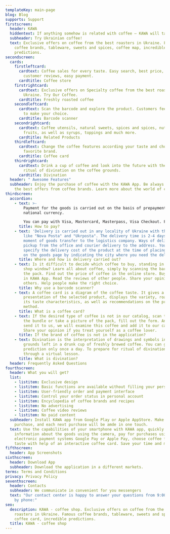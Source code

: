 ```yaml
---
templateKey: main-page
blog: Blog
supports: Support
firstscreen:
  header: KAWA
  hiddentext: If anything somehow is related with coffee – KAWA will take care of it.
  subheader: Try Ukrainian coffee!
  text: Exclusive offers on coffee from the best roasters in Ukraine. Famous
    coffee brands, tableware, sweets and spices, coffee map, incredible
    predictions.
secondscreen:
  cards:
    firstleftcard:
      cardtext: Coffee sales for every taste. Easy search, best price, coffee rating,
        customer reviews, easy payment.
      cardtitle: Coffee store
    firstrightcard:
      cardtext: Exclusive offers on Specialty coffee from the best roasters of
        Ukraine. Try Our Coffee.
      cardtitle: Freshly roasted coffee
    secondleftcard:
      cardtext: Scan the barcode and explore the product. Customers feedback will help
        to make your choice.
      cardtitle: Barcode scanner
    secondrightcard:
      cardtext: Coffee utensils, natural sweets, spices and spices, nuts and candied
        fruits, as well as syrups, toppings and much more.
      cardtitle: Related Products
    thirdleftcard:
      cardtext: Change the coffee features according your taste and choose your
        favorite brand.
      cardtitle: Coffee card
    thirdrightcard:
      cardtext: Drink a cup of coffee and look into the future with the help of the
        ritual of divination on the coffee grounds.
      cardtitle: Divination
  header: " Awesome Features"
  subheader: Enjoy the purchase of coffee with the KAWA App. Be always aware with
    the best offers from coffee brands. Learn more about the world of coffee.
thirdscreen:
  accordion:
    - text: >-
        Payment for the goods is carried out on the basis of prepayment in
        national currency.

        You can pay with Visa, Mastercard, Masterpass, Visa Checkout. For enterprises and organizations - payment by bank transfer with invoicing to e-mail and subsequent issuance of all necessary documents.
      title: How to pay?
    - text: 'Delivery is carried out in any locality of Ukraine with the companies
        like "Nova Posta" and "Ukrposta". The delivery time is 2-4 days from the
        moment of goods transfer to the logistics company. Ways of delivery:
        pickup from the office and courier delivery to the address. You can
        specify the delivery cost of the product at the time of placing order or
        on the goods page by indicating the city where you need the delivery.'
      title: Where and how is delivery carried out?
    - text: Is it difficult to decide which coffee to buy, standing in front of the
        shop window? Learn all about coffee, simply by scanning the barcode on
        the pack. Find out the price of coffee in the online store. Buy coffee
        in KAWA App. Read the reviews of other people. Share your opinion with
        others. Help people make the right choice.
      title: Why use a barcode scanner?
    - text: A coffee card is a diagram of the coffee taste. It gives a complete
        presentation of the selected product, displays the variety, roasting and
        its taste characteristics, as well as recommendations on the preparation
        method.
      title: What is a coffee card?
    - text: If the desired type of coffee is not in our catalog, scan the barcode on
        the bundle or take a picture of the pack, fill out the form. Аnd then
        send it to us, we will examine this coffee and add it to our catalog.
        Share your opinion if you treat yourself as a coffee lover.
      title: If the brand of coffee is not in the application?
    - text: Divination is the interpretation of drawings and symbols in the coffee
        grounds left in a drunk cup of freshly brewed coffee. You can get a
        prediction only once a day. To prepare for ritual of divination - go
        through a virtual lesson.
      title: What is divination?
  header: Frequently Asked Questions
fourthscreen:
  header: What you will get?
  list:
    - listitem: Exclusive design
    - listitem: Basic functions are available without filling your personal data
    - listitem: User-friendly order and payment interface
    - listitem: Control your order status in personal account
    - listitem: Encyclopedia of coffee brands and recipes
    - listitem: No advertising
    - listitem: Coffee video reviews
    - listitem: No paid content
  subheader: Install KAWA app from Google Play or Apple AppStore. Make the first
    purchase, and each next purchase will be amde in one touch.
  text: Use the capabilities of your smartphone with KAWA app, quickly find
    information about the goods using the camera, pay for purchases using
    electronic payment systems Google Pay or Apple Pay, choose coffee for your
    taste with help of an interactive coffee card. Save your time and money.
fifthscreen:
  header: App Screenshots
sixthscreen:
  header: Download App
  subheader: Download the application in a different markets.
terms: Terms and Conditions
privacy: Privacy Policy
seventhscreen:
  header: Contacts
  subheader: We communicate in convenient for you messengers
  text: "Our contact center is happy to answer your questions from 9:00 to 19:00
    by phone:"
seo:
  description: KAWA - coffee shop. Exclusive offers on coffee from the best
    roasters in Ukraine. Famous coffee brands, tableware, sweets and spices,
    coffee card, incredible predictions.
  title: KAWA - coffee shop
---
```


